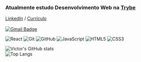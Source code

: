 ### Atualmente estudo Desenvolvimento Web na [Trybe](https://www.linkedin.com/school/betrybe/)<br>
[LinkedIn](https://www.linkedin.com/in/victorclc/) / [Currículo](https://drive.google.com/drive/folders/1tGnrVpb6ZmP9utts31cp2CX3DQNo_XTc)<br><br>
[![Gmail Badge](https://img.shields.io/badge/-victor.cabrera0209@gmail.com-c14438?style=flat-square&logo=Gmail&logoColor=white&link=mailto:victor.cabrera0209@gmail.com)](mailto:victor.cabrera0209@gmail.com)

![React](https://img.shields.io/badge/-React-black?style=flat-square&logo=react)
![Git](https://img.shields.io/badge/-Git-black?style=flat-square&logo=git)
![GitHub](https://img.shields.io/badge/-GitHub-181717?style=flat-square&logo=github)
![JavaScript](https://img.shields.io/badge/-JavaScript-black?style=flat-square&logo=javascript)
![HTML5](https://img.shields.io/badge/-HTML5-E34F26?style=flat-square&logo=html5&logoColor=white)
![CSS3](https://img.shields.io/badge/-CSS3-1572B6?style=flat-square&logo=css3)

![Victor's GitHub stats](https://github-readme-stats.vercel.app/api?username=victorcl68&show_icons=true&theme=radical)<br>![Top Langs](https://github-readme-stats.vercel.app/api/top-langs/?username=victorcl68&layout=compact)<br>

<!--Icons and Inspiration from: https://github.com/DEXTERNATAN/DEXTERNATAN -->
